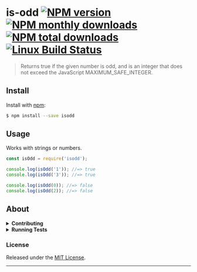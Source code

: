 # is-odd [![NPM version](https://img.shields.io/npm/v/is-odd.svg?style=flat)](https://www.npmjs.com/package/isodd) [![NPM monthly downloads](https://img.shields.io/npm/dm/is-odd.svg?style=flat)](https://npmjs.org/package/isodd) [![NPM total downloads](https://img.shields.io/npm/dt/is-odd.svg?style=flat)](https://npmjs.org/package/isodd) [![Linux Build Status](https://img.shields.io/travis/jonschlinkert/is-odd.svg?style=flat&label=Travis)](https://travis-ci.org/jonschlinkert/isodd)

> Returns true if the given number is odd, and is an integer that does not exceed the JavaScript MAXIMUM_SAFE_INTEGER.

## Install

Install with [npm](https://www.npmjs.com/):

```sh
$ npm install --save isodd
```

## Usage

Works with strings or numbers.

```js
const isOdd = require('isodd');

console.log(isOdd('1')); //=> true
console.log(isOdd('3')); //=> true

console.log(isOdd(0)); //=> false
console.log(isOdd(2)); //=> false
```

## About

<details>
<summary><strong>Contributing</strong></summary>

Pull requests and stars are always welcome. For bugs and feature requests, [please create an issue](../../issues/new).

</details>

<details>
<summary><strong>Running Tests</strong></summary>

Running and reviewing unit tests is a great way to get familiarized with a library and its API. You can install dependencies and run tests with the following command:

```sh
$ npm install && npm test
```

</details>


### License
Released under the [MIT License](LICENSE).

***
